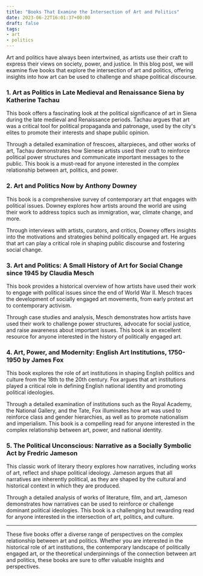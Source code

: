 ```yaml
---
title: "Books That Examine the Intersection of Art and Politics"
date: 2023-06-22T16:01:37+00:00
draft: false
tags:
- art
- politics
---
```


Art and politics have always been intertwined, as artists use their craft to express their views on society, power, and justice. In this blog post, we will examine five books that explore the intersection of art and politics, offering insights into how art can be used to challenge and shape political discourse.

### 1. Art as Politics in Late Medieval and Renaissance Siena by Katherine Tachau

This book offers a fascinating look at the political significance of art in Siena during the late medieval and Renaissance periods. Tachau argues that art was a critical tool for political propaganda and patronage, used by the city's elites to promote their interests and shape public opinion.

Through a detailed examination of frescoes, altarpieces, and other works of art, Tachau demonstrates how Sienese artists used their craft to reinforce political power structures and communicate important messages to the public. This book is a must-read for anyone interested in the complex relationship between art, politics, and power.

### 2. Art and Politics Now by Anthony Downey

This book is a comprehensive survey of contemporary art that engages with political issues. Downey explores how artists around the world are using their work to address topics such as immigration, war, climate change, and more.

Through interviews with artists, curators, and critics, Downey offers insights into the motivations and strategies behind politically engaged art. He argues that art can play a critical role in shaping public discourse and fostering social change.

### 3. Art and Politics: A Small History of Art for Social Change since 1945 by Claudia Mesch

This book provides a historical overview of how artists have used their work to engage with political issues since the end of World War II. Mesch traces the development of socially engaged art movements, from early protest art to contemporary activism.

Through case studies and analysis, Mesch demonstrates how artists have used their work to challenge power structures, advocate for social justice, and raise awareness about important issues. This book is an excellent resource for anyone interested in the history of politically engaged art.

### 4. Art, Power, and Modernity: English Art Institutions, 1750-1950 by James Fox

This book explores the role of art institutions in shaping English politics and culture from the 18th to the 20th century. Fox argues that art institutions played a critical role in defining English national identity and promoting political ideologies.

Through a detailed examination of institutions such as the Royal Academy, the National Gallery, and the Tate, Fox illuminates how art was used to reinforce class and gender hierarchies, as well as to promote nationalism and imperialism. This book is a compelling read for anyone interested in the complex relationship between art, power, and national identity.

### 5. The Political Unconscious: Narrative as a Socially Symbolic Act by Fredric Jameson

This classic work of literary theory explores how narratives, including works of art, reflect and shape political ideology. Jameson argues that all narratives are inherently political, as they are shaped by the cultural and historical context in which they are produced.

Through a detailed analysis of works of literature, film, and art, Jameson demonstrates how narratives can be used to reinforce or challenge dominant political ideologies. This book is a challenging but rewarding read for anyone interested in the intersection of art, politics, and culture.

---

These five books offer a diverse range of perspectives on the complex relationship between art and politics. Whether you are interested in the historical role of art institutions, the contemporary landscape of politically engaged art, or the theoretical underpinnings of the connection between art and politics, these books are sure to offer valuable insights and perspectives.